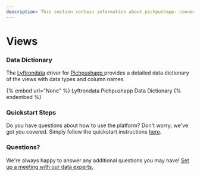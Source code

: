 ```yaml
---
description: This section contain information about pichpushapp- connector views information
---
```


# Views

### Data Dictionary

The [Lyftrondata](https://www.lyftrondata.com/) driver for [Pichpushapp ](None/)[ ](https://www.lyftrondata.com/integration/pichpushapp-/)provides a detailed data dictionary of the views with data types and column names.

{% embed url="None" %}
Lyftrondata Pichpushapp  Data Dictionary
{% endembed %}

### Quickstart Steps

Do you have questions about how to use the platform? Don't worry; we've got you covered. Simply follow the quickstart instructions [here](../README.md).

### Questions? <a href="#questions" id="questions"></a>

We're always happy to answer any additional questions you may have! [Set up a meeting with our data experts.](https://www.lyftrondata.com/book-a-meeting/)


